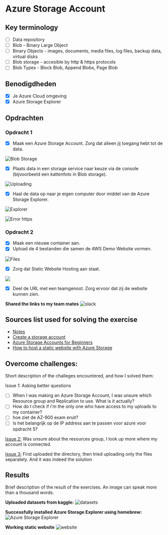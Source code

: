 # Azure Storage Account

## Key terminology

- [ ] Data repository
- [ ] Blob - Binary Large Object
- [ ] Binary Objects - images, documents, media files, log files, backup data, virtual disks
- [ ] Blob storage - accesible by http & https protocols
- [ ] Blob Types - Block Blob, Append Blobs, Page Blob

## Benodigdheden

- [x] Je Azure Cloud omgeving
- [x] Azure Storage Explorer

## Opdrachten

### Opdracht 1

- [x] Maak een Azure Storage Account. Zorg dat alleen jij toegang hebt tot de data.

![Blob Storage](https://github.com/techgrounds/techgrounds-anj-dtmr/blob/main/00_includes/week-4-includes/az-05-storage.png)

- [x] Plaats data in een storage service naar keuze via de console (bijvoorbeeld een kattenfoto in Blob storage).

![Uploading](https://github.com/techgrounds/techgrounds-anj-dtmr/blob/main/00_includes/week-4-includes/az-05-blob-uploading.png)

- [x] Haal de data op naar je eigen computer door middel van de Azure Storage Explorer.

![Explorer](https://github.com/techgrounds/techgrounds-anj-dtmr/blob/main/00_includes/week-4-includes/az-05-explorer.png)

![Error https](https://github.com/techgrounds/techgrounds-anj-dtmr/blob/main/00_includes/week-4-includes/az-05-https.png)


### Opdracht 2

- [x] Maak een nieuwe container aan.
- [x] Upload de 4 bestanden die samen de AWS Demo Website vormen.

![Files](https://github.com/techgrounds/techgrounds-anj-dtmr/blob/main/00_includes/week-4-includes/az-05-web-files.png)

- [x] Zorg dat Static Website Hosting aan staat.

![](https://github.com/techgrounds/techgrounds-anj-dtmr/blob/main/00_includes/week-4-includes/az-05-website.png)

- [x] Deel de URL met een teamgenoot. Zorg ervoor dat zij de website kunnen zien.

**Shared the links to my team mates**
![slack](https://github.com/techgrounds/techgrounds-anj-dtmr/blob/main/00_includes/week-4-includes/az-05-slack.png)


## Sources list used for solving the exercise

- [Notes](https://drive.google.com/drive/folders/1OtQ_wYxGEuVkk2XZKPJAU1GY6BQS7u8k)
- [Create a storage account](https://learn.microsoft.com/nl-nl/azure/storage/common/storage-account-create?tabs=azure-portal)
- [Azure Storage Accounts for Beginners](https://www.youtube.com/watch?v=Up9yAWmJ6b0)
- [How to host a static website with Azure Storage](https://www.youtube.com/watch?v=gYpNC_tdbQQ)

## Overcome challenges:

Short description of the challeges encountered, and how I solved them:

Issue 1: Asking better questions

- [ ] When I was making an Azure Storage Account, I was unsure which Resource group and Replication to use. What is it actually?
- [ ] How do I check if i'm the only one who have access to my uploads to my container?
- [ ] hoe ziet de AZ-900 exam eruit?
- [ ] Is het belangrijk op de IP address aan te passen voor azure voor opdracht 5?

[Issue 2:](https://github.com/techgrounds/techgrounds-anj-dtmr/blob/main/00_includes/week-4-includes/az-05-issue2-resourcegrp.png) Was unsure about the resources group, I look up more where my account is connected.

[Issue 3:](https://github.com/techgrounds/techgrounds-anj-dtmr/blob/main/00_includes/week-4-includes/az-05-issue3.png) First uploaded the directory, then tried uploading only the files separately. And it was indeed the solution


## Results

Brief description of the result of the exercises. An image can speak more than a thousand words.

**Uploaded datasets from kaggle:**
![datasets](https://github.com/techgrounds/techgrounds-anj-dtmr/blob/main/00_includes/week-4-includes/az-05-datasets.png)

**Successfully installed Azure Storage Explorer using homebrew:**
![Azure Storage Explorer](https://github.com/techgrounds/techgrounds-anj-dtmr/blob/main/00_includes/week-4-includes/az-05-install.png)

**Working static website**
![website](https://github.com/techgrounds/techgrounds-anj-dtmr/blob/main/00_includes/week-4-includes/az-05-static.png)
